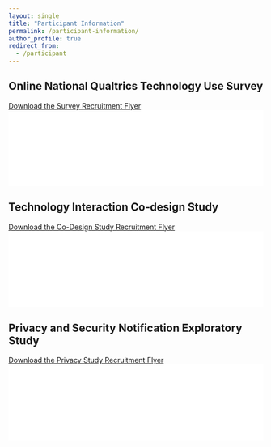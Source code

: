 ```yaml
---
layout: single
title: "Participant Information"
permalink: /participant-information/
author_profile: true
redirect_from:
  - /participant
---
```


## Online National Qualtrics Technology Use Survey
[Download the Survey Recruitment Flyer](/recruitmentPDFs/Survey_Flyer.pdf)
<embed src="/recruitmentPDFs/Survey_Flyer.pdf" type="application/pdf" width="100%">

## Technology Interaction Co-design Study
[Download the Co-Design Study Recruitment Flyer](/recruitmentPDFs/Co_Design_Flyer.pdf)
<embed src="/recruitmentPDFs/Co_Design_Flyer.pdf" type="application/pdf" width="100%">

## Privacy and Security Notification Exploratory Study
[Download the Privacy Study Recruitment Flyer](/recruitmentPDFs/S_P_Flyer.pdf)
<embed src="/recruitmentPDFs/S_P_Flyer.pdf" type="application/pdf" width="100%">


